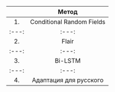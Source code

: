 |  | Метод | 
| :---: | :---: | 
| 1. | Conditional Random Fields | 
| :---: | :---: | 
| 2. | Flair | 
| :---: | :---: | 
| 3. | Bi-LSTM | 
| :---: | :---: | 
| 4. | Адаптация для русского | 
